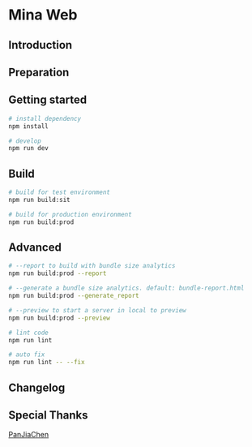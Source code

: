 # Mina Web

## Introduction

## Preparation

## Getting started

```bash
# install dependency
npm install

# develop
npm run dev
```

## Build

```bash
# build for test environment
npm run build:sit

# build for production environment
npm run build:prod
```

## Advanced

```bash
# --report to build with bundle size analytics
npm run build:prod --report

# --generate a bundle size analytics. default: bundle-report.html
npm run build:prod --generate_report

# --preview to start a server in local to preview
npm run build:prod --preview

# lint code
npm run lint

# auto fix
npm run lint -- --fix
```

## Changelog

## Special Thanks

[PanJiaChen](https://github.com/PanJiaChen)